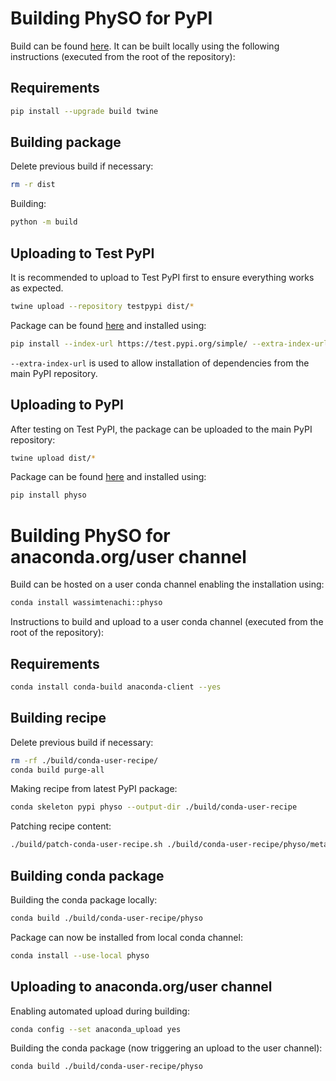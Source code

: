 # Building PhySO for PyPI

Build can be found [here](https://pypi.org/project/physo/).
It can be built locally using the following instructions (executed from the root of the repository):

## Requirements

```bash
pip install --upgrade build twine
```

## Building package

Delete previous build if necessary:
```bash
rm -r dist
```

Building:
```bash
python -m build
```

## Uploading to Test PyPI

It is recommended to upload to Test PyPI first to ensure everything works as expected.
```bash
twine upload --repository testpypi dist/*
```

Package can be found [here](https://test.pypi.org/project/physo/) and installed using:
```bash
pip install --index-url https://test.pypi.org/simple/ --extra-index-url https://pypi.org/simple physo
```
`--extra-index-url` is used to allow installation of dependencies from the main PyPI repository.

## Uploading to PyPI

After testing on Test PyPI, the package can be uploaded to the main PyPI repository:
```bash
twine upload dist/*
```
Package can be found [here](https://pypi.org/project/physo/) and installed using:
```bash
pip install physo
```

# Building PhySO for anaconda.org/user channel

Build can be hosted on a user conda channel enabling the installation using:
```bash
conda install wassimtenachi::physo
```

Instructions to build and upload to a user conda channel (executed from the root of the repository):

## Requirements

```bash
conda install conda-build anaconda-client --yes
```

## Building recipe

Delete previous build if necessary:
```bash
rm -rf ./build/conda-user-recipe/
conda build purge-all
```

Making recipe from latest PyPI package:
```bash
conda skeleton pypi physo --output-dir ./build/conda-user-recipe
```

Patching recipe content:
```bash
./build/patch-conda-user-recipe.sh ./build/conda-user-recipe/physo/meta.yaml
```

## Building conda package

Building the conda package locally:
```bash
conda build ./build/conda-user-recipe/physo
```

Package can now be installed from local conda channel:
```bash
conda install --use-local physo
```

## Uploading to anaconda.org/user channel

Enabling automated upload during building:
```bash
conda config --set anaconda_upload yes 
```
Building the conda package (now triggering an upload to the user channel):
```bash
conda build ./build/conda-user-recipe/physo
```





